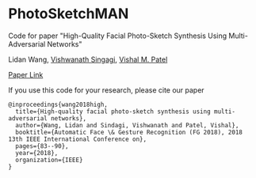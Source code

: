 # PhotoSketchMAN
Code for paper "High-Quality Facial Photo-Sketch Synthesis Using Multi-Adversarial Networks"

Lidan Wang, [Vishwanath Singagi](http://www.vishwanathsindagi.com/), [Vishal M. Patel](https://engineering.jhu.edu/vpatel36/)

[Paper Link](https://arxiv.org/abs/1710.10182)

If you use this code for your research, please cite our paper

```
@inproceedings{wang2018high,
  title={High-quality facial photo-sketch synthesis using multi-adversarial networks},
  author={Wang, Lidan and Sindagi, Vishwanath and Patel, Vishal},
  booktitle={Automatic Face \& Gesture Recognition (FG 2018), 2018 13th IEEE International Conference on},
  pages={83--90},
  year={2018},
  organization={IEEE}
}
```
